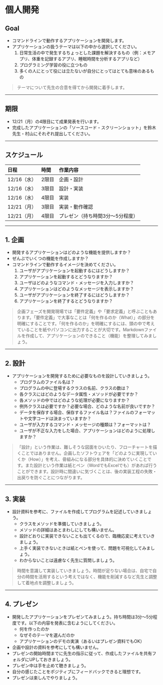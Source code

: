 # 個人開発

## Goal

* コマンドラインで動作するアプリケーションを開発します。
* アプリケーションの扱うテーマは以下の中から選択してください。
  1. 日常生活の中で発生するちょっとした課題を解決するもの（例：メモアプリ、体重を記録するアプリ、睡眠時間を分析するアプリなど）
  2. プログラミング学習の役に立つもの
  3. 多くの人にとって役には立たないが自分にとってはとても意味のあるもの

> テーマについて先生の合意を得てから開発に着手します。

---

## 期限

* 12/21（月）の4限目にて成果発表を行います。
* 完成したアプリケーションの「ソースコード・スクリーンショット」を鈴木先生・村山にそれぞれ提出してください。

---

## スケジュール

|日程|時間|作業内容|
|:--|:--|:--|
|12/16（水）|2限目|企画・設計|
|12/16（水）|3限目|設計・実装|
|12/16（水）|4限目|実装|
|12/21（月）|3限目|実装・動作確認|
|12/21（月）|4限目|プレゼン（持ち時間3分〜5分程度）|

---

## 1. 企画

* 開発するアプリケーションはどのような機能を提供しますか？
* ぜんぶでいくつの機能を作成しますか？
* コマンドラインで動作するイメージを決めてください。
  1. ユーザがアプリケーションを起動するにはどうしますか？
  1. アプリケーションを起動するとどうなりますか？
  1. ユーザはどのようなコマンド・メッセージを入力しますか？
  1. アプリケーションはどのようなメッセージを表示しますか？
  1. ユーザがアプリケーションを終了するにはどうしますか？
  1. アプリケーションを終了するとどうなりますか？

> 企画フェーズを開発現場では「要件定義」や「要求定義」と呼ぶこともあります。「要件定義」で大事なことは「何を作るのか（What）」の部分を明確にすることです。「何を作るのか」を明確にするには、頭の中で考えていることを紙やパソコンに出力することが大切です。Markdownファイルを作成して、アプリケーションのできること（機能）を整理してみましょう。

---

## 2. 設計

* アプリケーションを開発するために必要なものを設計していきましょう。
  + プログラムのファイル名は？
  + プログラムの中に登場するクラスの名前、クラスの数は？
  + 各クラスにはどのようなデータ属性・メソッドが必要ですか？
  + 各メソッドの中ではどのような処理が必要になりますか？
  + 例外クラスは必要ですか？必要な場合、どのような名前が良いですか？
  + データを保存する場合、保存するファイル名は？ファイルのフォーマットや文字コードは決まっていますか？
  + ユーザが入力するコマンド・メッセージの種類は？フォーマットは？
  + ユーザが不正な入力をした場合、アプリケーションはどのように処理しますか？

> 「設計」という作業は、難しそうな図面をひいたり、フローチャートを描くことではありません。企画したソフトウェアを「どのように実現していくか（How）」を考え、骨組みになる部分を具体的に決めていくことです。また設計という作業は紙とペン（WordでもExcelでも）があれば行うことができます。設計時に間違いに気づくことは、後の実装工程の失敗・出戻りを防ぐことにつながります。

---

## 3. 実装

* 設計資料を参考に、ファイルを作成してプログラムを記述していきましょう。
  + クラスをメソッドを準備していきましょう。
  + メソッドの詳細はあとまわしにしても構いません。
  + 設計どおりに実装できないことも出てくるので、臨機応変に考えていきましょう。
  + 上手く実装できないときは紙とペンを使って、問題を可視化してみましょう。
  + わからないことは遠慮なく先生に質問しましょう。

> 時間を意識して実装していきましょう。時間が足りない場合は、自宅で自分の時間を活用するという考えではなく、機能を削減するなど先生と調整して着地点を調整しましょう。

---

## 4. プレゼン

* 開発したアプリケーションをプレゼンてみましょう。持ち時間は3分〜5分程度です。以下の内容を発表に含むようにしてください。
  + 何を作ったのか
  + なぜそのテーマを選んだのか
  + アプリケーションのデモの実演（あるいはプレゼン資料でもOK）
* 企画や設計の資料を参考にしても構いません。
* プレゼンの開始時間までに先生の指示に従って、作成したファイルを共有フォルダにUPしておきましょう。
* プレゼン中は手を止めて聴きましょう。
* 自分の感じたことをポジティブにフィードバックできると理想です。
* プレゼンは楽しんでやりましょう。
